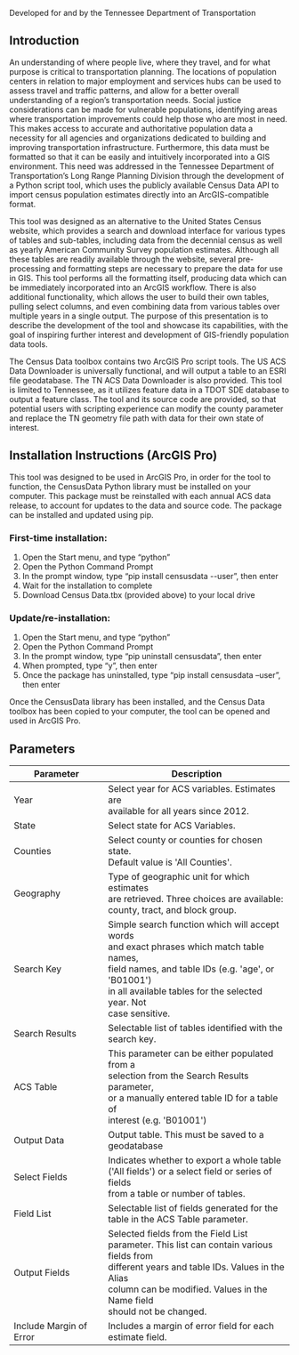 
Developed for and by the Tennessee Department of Transportation

## Introduction

An understanding of where people live, where they travel, and for what purpose is critical to transportation planning. The locations of population centers in relation to major employment and services hubs can be used to assess travel and traffic patterns, and allow for a better overall understanding of a region’s transportation needs. Social justice considerations can be made for vulnerable populations, identifying areas where transportation improvements could help those who are most in need. This makes access to accurate and authoritative population data a necessity for all agencies and organizations dedicated to building and improving transportation infrastructure. Furthermore, this data must be formatted so that it can be easily and intuitively incorporated into a GIS environment. This need was addressed in the Tennessee Department of Transportation’s Long Range Planning Division through the development of a Python script tool, which uses the publicly available Census Data API to import census population estimates directly into an ArcGIS-compatible format.

This tool was designed as an alternative to the United States Census website, which provides a search and download interface for various types of tables and sub-tables, including data from the decennial census as well as yearly American Community Survey population estimates. Although all these tables are readily available through the website, several pre-processing and formatting steps are necessary to prepare the data for use in GIS. This tool performs all the formatting itself, producing data which can be immediately incorporated into an ArcGIS workflow. There is also additional functionality, which allows the user to build their own tables, pulling select columns, and even combining data from various tables over multiple years in a single output. The purpose of this presentation is to describe the development of the tool and showcase its capabilities, with the goal of inspiring further interest and development of GIS-friendly population data tools.

The Census Data toolbox contains two ArcGIS Pro script tools. The US ACS Data Downloader is universally functional, and will output a table to an ESRI file geodatabase. The TN ACS Data Downloader is also provided. This tool is limited to Tennessee, as it utilizes feature data in a TDOT SDE database to output a feature class. The tool and its source code are provided, so that potential users with scripting experience can modify the county parameter and replace the TN geometry file path with data for their own state of interest.

## Installation Instructions (ArcGIS Pro)

This tool was designed to be used in ArcGIS Pro, in order for the tool to function, the CensusData Python library must be installed on your computer. This package must be reinstalled with each annual ACS data release, to account for updates to the data and source code. The package can be installed and updated using pip.

### First-time installation:

1.	Open the Start menu, and type “python”
2.	Open the Python Command Prompt
3.	In the prompt window, type “pip install censusdata --user”, then enter
4.	Wait for the installation to complete
5.	Download Census Data.tbx (provided above) to your local drive

### Update/re-installation:

1.	Open the Start menu, and type “python”
2.	Open the Python Command Prompt
3.	In the prompt window, type “pip uninstall censusdata”, then enter
4.	When prompted, type “y”, then enter
5.	Once the package has uninstalled, type “pip install censusdata –user”, then enter

Once the CensusData library has been installed, and the Census Data toolbox has been copied to your computer, the tool can be opened and used in ArcGIS Pro.

## Parameters

| Parameter | Description |
|-----------|-------------|
|Year       |Select year for ACS variables. Estimates are<br />available for all years since 2012.|
|State      |Select state for ACS Variables.
|Counties   |Select county or counties for chosen state.<br />Default value is 'All Counties'.|
|Geography  |Type of geographic unit for which estimates<br />are retrieved. Three choices are available:<br />county, tract, and block group.
|Search Key |Simple search function which will accept words<br />and exact phrases which match table names,<br />field names, and table IDs (e.g. 'age',  or 'B01001')<br />in all available tables for the selected year. Not<br />case sensitive.|
|Search Results|Selectable list of tables identified with the<br />search key.|
|ACS Table  |This parameter can be either populated from a<br />selection from the Search Results parameter,<br />or a manually entered table ID for a table of<br />interest (e.g. 'B01001')|
|Output Data|Output table. This must be saved to a<br />geodatabase|
|Select Fields|Indicates whether to export a whole table<br />('All fields') or a select field or series of fields<br />from a table or number of tables.|
|Field List |Selectable list of fields generated for the<br />table in the ACS Table parameter.|
|Output Fields|Selected fields from the Field List<br />parameter. This list can contain various fields from<br />different years and table IDs. Values in the Alias<br />column can be modified. Values in the Name field<br />should not be changed.| 
|Include Margin of Error|Includes a margin of error field for each<br />estimate field.|
